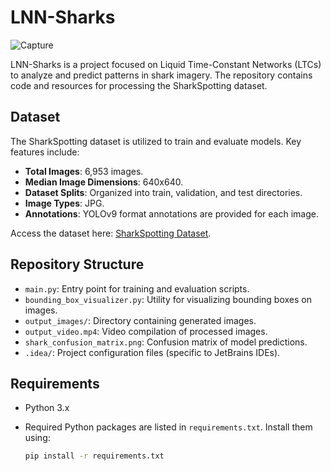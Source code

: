 # LNN-Sharks

![Capture](https://github.com/user-attachments/assets/0787296b-605c-470d-8d40-5bcec76cd4d5)

LNN-Sharks is a project focused on Liquid Time-Constant Networks (LTCs) to analyze and predict patterns in shark imagery. The repository contains code and resources for processing the SharkSpotting dataset.

## Dataset

The SharkSpotting dataset is utilized to train and evaluate models. Key features include:

- **Total Images**: 6,953 images.
- **Median Image Dimensions**: 640x640.
- **Dataset Splits**: Organized into train, validation, and test directories.
- **Image Types**: JPG.
- **Annotations**: YOLOv9 format annotations are provided for each image.

Access the dataset here: [SharkSpotting Dataset](https://universe.roboflow.com/sharkspotting-uwbou/sharkspotting-nixfq/browse?queryText=&pageSize=50&startingIndex=0&browseQuery=true).

## Repository Structure

- `main.py`: Entry point for training and evaluation scripts.
- `bounding_box_visualizer.py`: Utility for visualizing bounding boxes on images.
- `output_images/`: Directory containing generated images.
- `output_video.mp4`: Video compilation of processed images.
- `shark_confusion_matrix.png`: Confusion matrix of model predictions.
- `.idea/`: Project configuration files (specific to JetBrains IDEs).

## Requirements

- Python 3.x
- Required Python packages are listed in `requirements.txt`. Install them using:

  ```bash
  pip install -r requirements.txt


